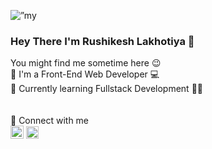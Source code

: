 <p align=”center”> <img src="https://github.com/Rushikesh53/Rushikesh53/assets/93590073/095ccb2b-0735-4894-8ea8-e1e73bfdaf01" alt=”my banner”></p>
<h3>Hey There I'm Rushikesh Lakhotiya 👋</h3>
You might find me sometime here 😉 <br>
🔴 I'm a Front-End Web Developer 💻 <br>
🔵 Currently learning Fullstack Development 👨‍💻 <br>
<br><br>
🔗 Connect with me <br>
<a href="https://www.instagram.com/lakhotiya_r_r/"><img align=”left” src="https://upload.wikimedia.org/wikipedia/commons/thumb/e/e7/Instagram_logo_2016.svg/2048px-Instagram_logo_2016.svg.png" alt="Instagram” height="20px" width="21px"/></a> 
<a href="https://www.linkedin.com/in/rushikesh-lakhotiya/"><img align=”left” src="https://raw.githubusercontent.com/Rushikesh53/Rushikesh53/main/images/LinkedIn_icon.svg.png" alt=”LinkedIn” height="20px" width=”20px”/></a> 

